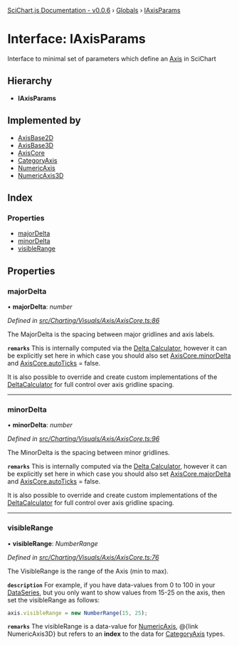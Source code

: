 [SciChart.js Documentation - v0.0.6](../README.md) › [Globals](../globals.md) › [IAxisParams](iaxisparams.md)

# Interface: IAxisParams

Interface to minimal set of parameters which define an [Axis](../classes/axiscore.md) in SciChart

## Hierarchy

* **IAxisParams**

## Implemented by

* [AxisBase2D](../classes/axisbase2d.md)
* [AxisBase3D](../classes/axisbase3d.md)
* [AxisCore](../classes/axiscore.md)
* [CategoryAxis](../classes/categoryaxis.md)
* [NumericAxis](../classes/numericaxis.md)
* [NumericAxis3D](../classes/numericaxis3d.md)

## Index

### Properties

* [majorDelta](iaxisparams.md#majordelta)
* [minorDelta](iaxisparams.md#minordelta)
* [visibleRange](iaxisparams.md#visiblerange)

## Properties

###  majorDelta

• **majorDelta**: *number*

*Defined in [src/Charting/Visuals/Axis/AxisCore.ts:86](https://github.com/ABTSoftware/SciChart.Dev/blob/272ab7fc7f/Web/src/SciChart/src/Charting/Visuals/Axis/AxisCore.ts#L86)*

The MajorDelta is the spacing between major gridlines and axis labels.

**`remarks`** 
This is internally computed via the [Delta Calculator](../classes/axiscore.md#deltacalculator), however it can be explicitly set here
in which case you should also set [AxisCore.minorDelta](../classes/axiscore.md#minordelta) and [AxisCore.autoTicks](../classes/axiscore.md#autoticks) = false.

It is also possible to override and create custom implementations of the [DeltaCalculator](../classes/deltacalculator.md) for full control over axis gridline
spacing.

___

###  minorDelta

• **minorDelta**: *number*

*Defined in [src/Charting/Visuals/Axis/AxisCore.ts:96](https://github.com/ABTSoftware/SciChart.Dev/blob/272ab7fc7f/Web/src/SciChart/src/Charting/Visuals/Axis/AxisCore.ts#L96)*

The MinorDelta is the spacing between minor gridlines.

**`remarks`** 
This is internally computed via the [Delta Calculator](../classes/axiscore.md#deltacalculator), however it can be explicitly set here
in which case you should also set [AxisCore.majorDelta](../classes/axiscore.md#majordelta) and [AxisCore.autoTicks](../classes/axiscore.md#autoticks) = false.

It is also possible to override and create custom implementations of the [DeltaCalculator](../classes/deltacalculator.md) for full control over axis gridline
spacing.

___

###  visibleRange

• **visibleRange**: *NumberRange*

*Defined in [src/Charting/Visuals/Axis/AxisCore.ts:76](https://github.com/ABTSoftware/SciChart.Dev/blob/272ab7fc7f/Web/src/SciChart/src/Charting/Visuals/Axis/AxisCore.ts#L76)*

The VisibleRange is the range of the Axis (min to max).

**`description`** 
For example, if you have data-values from 0 to 100 in your [DataSeries](../classes/xydataseries.md), but you only want to show
values from 15-25 on the axis, then set the visibleRange as follows:
```ts
axis.visibleRange = new NumberRange(15, 25);
```

**`remarks`** 
The visibleRange is a data-value for [NumericAxis](../classes/numericaxis.md), @{link NumericAxis3D} but refers to an **index** to the data
for [CategoryAxis](../classes/categoryaxis.md) types.
